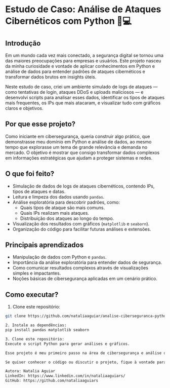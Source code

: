 # Estudo de Caso: Análise de Ataques Cibernéticos com Python 🚨💻

## Introdução

Em um mundo cada vez mais conectado, a segurança digital se tornou uma das maiores preocupações para empresas e usuários. Este projeto nasceu da minha curiosidade e vontade de aplicar conhecimentos em Python e análise de dados para entender padrões de ataques cibernéticos e transformar dados brutos em insights úteis.

Neste estudo de caso, criei um ambiente simulado de logs de ataques — como tentativas de login, ataques DDoS e uploads maliciosos — e desenvolvi scripts para analisar esses dados, identificar os tipos de ataques mais frequentes, os IPs que mais atacaram, e visualizar tudo com gráficos claros e objetivos.

## Por que esse projeto?

Como iniciante em cibersegurança, queria construir algo prático, que demonstrasse meu domínio em Python e análise de dados, ao mesmo tempo que explorasse um tema de grande relevância e demanda no mercado. O objetivo é mostrar que consigo transformar dados complexos em informações estratégicas que ajudam a proteger sistemas e redes.

## O que foi feito?

- Simulação de dados de logs de ataques cibernéticos, contendo IPs, tipos de ataques e datas.
- Leitura e limpeza dos dados usando `pandas`.
- Análise exploratória para descobrir padrões, como:
  - Quais tipos de ataque são mais comuns.
  - Quais IPs realizam mais ataques.
  - Distribuição dos ataques ao longo do tempo.
- Visualização dos resultados com gráficos (`matplotlib` e `seaborn`).
- Organização do código para facilitar futuras análises e extensões.

## Principais aprendizados

- Manipulação de dados com Python e `pandas`.
- Importância da análise exploratória para entender dados de segurança.
- Como comunicar resultados complexos através de visualizações simples e impactantes.
- Noções básicas de cibersegurança aplicadas em um cenário prático.

## Como executar?

1. Clone este repositório:
```bash
git clone https://github.com/nataliaaguiar/analise-ciberseguranca-python.git

2. Instale as dependências:
pip install pandas matplotlib seaborn

3. Clone este repositório:
Execute o script Python para gerar análises e gráficos.

Esse projeto é meu primeiro passo na área de cibersegurança e análise de dados, e estou empolgada para continuar aprendendo e contribuindo para um mundo digital mais seguro.

Se quiser conhecer o código ou discutir o projeto, fique à vontade para abrir uma issue ou me enviar uma mensagem!

Autora: Natalia Aguiar
LinkedIn: https://www.linkedin.com/in/nataliaaguiars/
GitHub: https://github.com/nataliaaguiars
